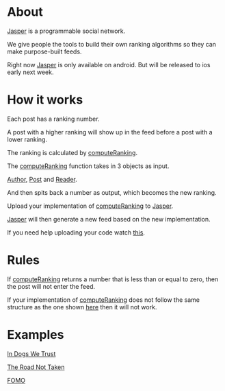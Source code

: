# About

[Jasper](https://play.google.com/store/apps/details?id=com.jasper.jasper) is a programmable social network.

We give people the tools to build their own ranking algorithms so they can make purpose-built feeds.

Right now [Jasper](https://play.google.com/store/apps/details?id=com.jasper.jasper) is only available on android. But will be released to ios early next week.

# How it works

Each post has a ranking number.

A post with a higher ranking will show up in the feed before a post with a lower ranking.

The ranking is calculated by [computeRanking](https://github.com/elijahleinkram/jasper/blob/master/ranking/compute_ranking.js).

The [computeRanking](https://github.com/elijahleinkram/jasper/blob/master/ranking/compute_ranking.js) function takes in 3 objects as input.

[Author](https://github.com/elijahleinkram/jasper/blob/master/classes/author.js), [Post](https://github.com/elijahleinkram/jasper/blob/master/classes/post.js) and [Reader](https://github.com/elijahleinkram/jasper/blob/master/classes/reader.js).

And then spits back a number as output, which becomes the new ranking.

Upload your implementation of [computeRanking](https://github.com/elijahleinkram/jasper/blob/master/ranking/compute_ranking.js) to [Jasper](https://play.google.com/store/apps/details?id=com.jasper.jasper).

[Jasper](https://play.google.com/store/apps/details?id=com.jasper.jasper) will then generate a new feed based on the new implementation. 

If you need help uploading your code watch [this](https://j.gifs.com/K1pmOx.gif).

# Rules

If [computeRanking](https://github.com/elijahleinkram/jasper/blob/master/ranking/compute_ranking.js) returns a number that is less than or equal to zero, then the post will not enter the feed.

If your implementation of [computeRanking](https://github.com/elijahleinkram/jasper/blob/master/ranking/compute_ranking.js) does not follow the same structure as the one shown [here](https://github.com/elijahleinkram/jasper/blob/master/ranking/compute_ranking.js) then it will not work. 

# Examples

[In Dogs We Trust](https://github.com/elijahleinkram/feed-samples/blob/master/functions/in_dogs_we_trust.js)

[The Road Not Taken](https://github.com/elijahleinkram/feed-samples/blob/master/functions/the_road_not_taken.js)

[FOMO](https://github.com/elijahleinkram/feed-samples/blob/master/functions/fomo.js)












